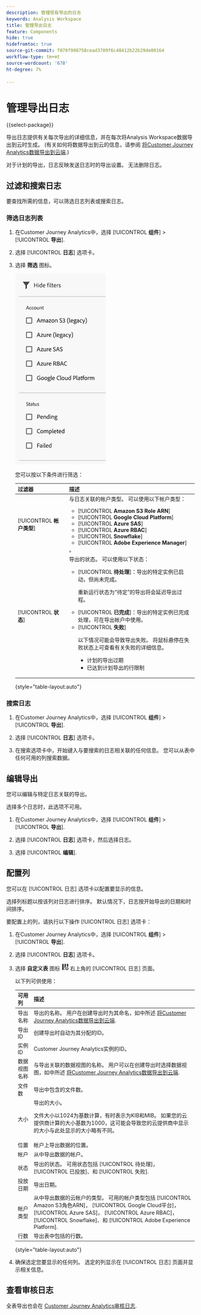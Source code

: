 ```yaml
---
description: 管理现有导出的日志
keywords: Analysis Workspace
title: 管理导出日志
feature: Components
hide: true
hidefromtoc: true
source-git-commit: f070f998758cead3709f6c48412b22b29de00164
workflow-type: tm+mt
source-wordcount: '678'
ht-degree: 7%

---
```


# 管理导出日志

{{select-package}}

导出日志提供有关每次导出的详细信息，并在每次将Analysis Workspace数据导出到云时生成。 (有关如何将数据导出到云的信息，请参阅 [将Customer Journey Analytics数据导出到云端](/help/analysis-workspace/export/export-cloud.md).)

对于计划的导出，日志反映发送日志时的导出设置。 无法删除日志。

## 过滤和搜索日志

要查找所需的信息，可以筛选日志列表或搜索日志。

### 筛选日志列表

1. 在Customer Journey Analytics中，选择 [!UICONTROL **组件**] > [!UICONTROL **导出**].

1. 选择 [!UICONTROL **日志**] 选项卡。

1. 选择 **筛选** 图标。

   ![筛选器信息](assets/export-log-filters.png)

   您可以按以下条件进行筛选：

   | 过滤器 | 描述 |
   |---------|----------|
   | [!UICONTROL **帐户类型**] | 与日志关联的帐户类型。 可以使用以下帐户类型： <ul><li>[!UICONTROL **Amazon S3 Role ARN**]</li><li>[!UICONTROL **Google Cloud Platform**]</li><li>[!UICONTROL **Azure SAS**]</li><li>[!UICONTROL **Azure RBAC**]</li><li>[!UICONTROL **Snowflake**]</li><li>[!UICONTROL **Adobe Experience Manager**]</li></ul>。 |
   | [!UICONTROL **状态**] | 导出的状态。 可以使用以下状态： <ul><li>[!UICONTROL **待处理**]：导出的特定实例已启动，但尚未完成。<p>重新运行状态为“待定”的导出将会延迟导出过程。</p></li><li>[!UICONTROL **已完成**]：导出的特定实例已完成处理，可在导出帐户中使用。</li><li>[!UICONTROL **失败**]<p>以下情况可能会导致导出失败。 将鼠标悬停在失败状态上可查看有关失败的详细信息。 <ul><li>计划的导出过期</li><li>已达到计划导出的行限制 </li></ul> </p></li></ul> |

   {style="table-layout:auto"}

### 搜索日志

1. 在Customer Journey Analytics中，选择 [!UICONTROL **组件**] > [!UICONTROL **导出**].

1. 选择 [!UICONTROL **日志**] 选项卡。

1. 在搜索选项卡中，开始键入与要搜索的日志相关联的任何信息。 您可以从表中任何可用的列搜索数据。

<!-- removed for MVP: Retry an export You can re-run the export associated with the selected log, using the data as it was on the day the log was originally exported. This is useful when selecting a log that show a failed export or when selecting a log that was accidentally deleted. 

Retrying an export that has a status of Pending will delay the export process.

This option is not available when selecting multiple logs. -->

<!-- 1. In Customer Journey Analytics, select [!UICONTROL **Components**] > [!UICONTROL **Exports**].

1. Select the [!UICONTROL **Logs**] tab, then select a log.

1. Select [!UICONTROL **Retry**]. -->

## 编辑导出

您可以编辑与特定日志关联的导出。

选择多个日志时，此选项不可用。

1. 在Customer Journey Analytics中，选择 [!UICONTROL **组件**] > [!UICONTROL **导出**].

1. 选择 [!UICONTROL **日志**] 选项卡，然后选择日志。

   <!-- add screenshot? -->

1. 选择 [!UICONTROL **编辑**].

## 配置列

您可以在 [!UICONTROL 日志] 选项卡以配置要显示的信息。

选择列标题以按该列对日志进行排序。 默认情况下，日志按开始导出的日期和时间排序。

要配置上的列，请执行以下操作 [!UICONTROL 日志] 选项卡：

1. 在Customer Journey Analytics中，选择 [!UICONTROL **组件**] > [!UICONTROL **导出**].

1. 选择 [!UICONTROL **日志**] 选项卡。

1. 选择 **自定义表** 图标 ![自定义表](assets/customize-table-icon.png) 右上角的 [!UICONTROL 日志] 页面。

   以下列可供使用：

   | 可用列 | 描述 |
   |---------|----------|
   | 导出名称 | 导出的名称。 用户在创建导出时为其命名，如中所述 [将Customer Journey Analytics数据导出到云端](/help/analysis-workspace/export/export-cloud.md). |
   | 导出 ID | 创建导出时自动为其分配的ID。 <!-- True? --> |
   | 实例 ID | Customer Journey Analytics实例的ID。 <!-- True? --> |
   | 数据视图名称 | 与导出关联的数据视图的名称。 用户可以在创建导出时选择数据视图，如中所述 [将Customer Journey Analytics数据导出到云端](/help/analysis-workspace/export/export-cloud.md). |
   | 文件数 | 导出中包含的文件数。 |
   | 大小 | 导出的大小。<p>文件大小以1024为基数计算，有时表示为KIB和MIB。 如果您的云提供商计算的大小基数为1000，这可能会导致您的云提供商中显示的大小与此处显示的大小略有不同。</p> |
   | 位置 | 帐户上导出数据的位置。 |
   | 帐户 | 从中导出数据的帐户。 |
   | 状态 | 导出的状态。 可用状态包括 [!UICONTROL 待处理]， [!UICONTROL 已投放]、和 [!UICONTROL 失败]. |
   | 投放日期 | 导出日期。 |
   | 帐户类型 | 从中导出数据的云帐户的类型。 可用的帐户类型包括 [!UICONTROL Amazon S3角色ARN]， [!UICONTROL Google Cloud平台]， [!UICONTROL Azure SAS]， [!UICONTROL Azure RBAC]， [!UICONTROL Snowflake]、和 [!UICONTROL Adobe Experience Platform]. |
   | 行数 | 导出表中包括的行数。 |

   {style="table-layout:auto"}

1. 确保选定您要显示的任何列。 选定的列显示在 [!UICONTROL 日志] 页面并显示相关信息。

## 查看审核日志

全表导出也会在 [Customer Journey Analytics审核日志](/help/privacy/audit-log.md). <!-- Need to see what the Component Type for full-table export will be and add it here. Also, under "Event type captured by audit logs" there would be a new event type called "Full-table export". 4 actions would be "Create, Delete, Edit, Export" and "API_Request"? Also information about the locations. Probably have a different component for the location credentials.-->